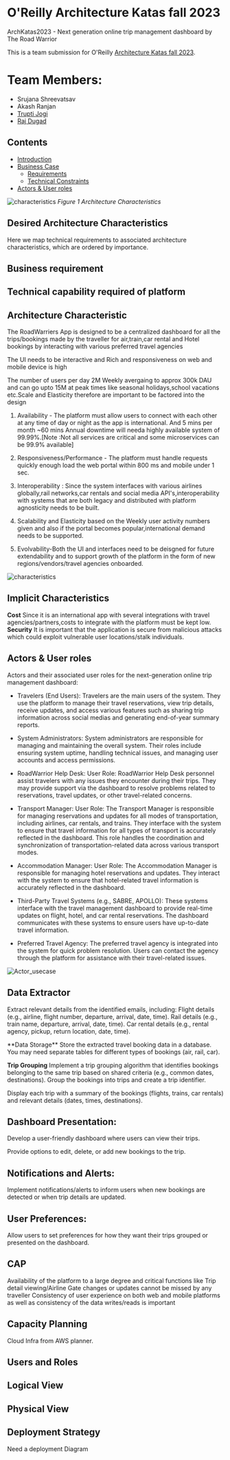 # O'Reilly Architecture Katas fall 2023

ArchKatas2023 - Next generation online trip management dashboard by The Road Warrior

This is a team submission for O'Reilly [Architecture Katas fall 2023](https://learning.oreilly.com/featured/architectural-katas/).

# Team Members:  
- Srujana Shreevatsav
- Akash Ranjan
- [Trupti Jogi](https://www.linkedin.com/in/trupti-jogi/)
- [Raj Dugad](https://www.linkedin.com/in/raj-dugad)


## Contents
- [Introduction](#introduction)  
- [Business Case](#business-case)
    - [Requirements](#requirements)
    - [Technical Constraints](#technical-constraints)
- [Actors & User roles](#actors--user-roles)

![characteristics](/Assets/architecture-styles-worksheet.png)
*Figure 1 Architecture Characteristics*

## Desired Architecture Characteristics
Here we map technical requirements to associated architecture characteristics, which are ordered by importance. 

## Business requirement

## Technical capability required of platform

## Architecture Characteristic

The RoadWarriers App is designed to be a centralized dashboard for all the trips/bookings made by the traveller for air,train,car rental and Hotel bookings by interacting with various preferred travel agencies

The UI needs to be interactive and Rich and responsiveness on web and mobile device is high

The number of users per day 2M Weekly avergaing to approx 300k DAU and can go upto 15M at peak times like seasonal holidays,school vacations etc.Scale and Elasticity therefore are important to be factored into the design

1. Availability - The platform must allow users to connect with each other at any time of day or night as the app is international. And 5 mins per month ~60 mins Annual downtime will needa  highly available system of 99.99%.[Note :Not all services are critical and some microservices can be 99.9% available]

2. Responsiveness/Performance - The platform must handle requests quickly enough load the web portal within 800 ms and mobile under 1 sec.

3. Interoperability : Since the system interfaces with various airlines globally,rail networks,car rentals and social media API's,interoperability with systems that are both legacy and distributed with platform agnosticity needs to be built.

4. Scalability and Elasticity based on the Weekly user activity numbers given and also if the portal becomes popular,international demand needs to be supported.

5. Evolvability-Both the UI and interfaces need to be deisgned for future extendability and to support growth of the platform in the form of new regions/vendors/travel agencies onboarded.

![characteristics](/Assets/Arch_characteristics.png)

## Implicit Characteristics
**Cost**     Since it is an international app with several integrations with travel agencies/partners,costs to integrate with the platform must be kept low.
**Security**  It is important that the application is secure from malicious attacks which could exploit vulnerable user locations/stalk individuals.

## Actors & User roles

Actors and their associated user roles for the next-generation online trip management dashboard:

  * Travelers (End Users):
      Travelers are the main users of the system. They use the platform to manage their travel reservations, view trip details, receive updates, and access various features such as sharing trip information across social medias and generating end-of-year summary reports.
      
  * System Administrators:
      System administrators are responsible for managing and maintaining the overall system. Their roles include ensuring system uptime, handling technical issues, and managing user accounts and access permissions.
      
  * RoadWarrior Help Desk:
      User Role: RoadWarrior Help Desk personnel assist travelers with any issues they encounter during their trips. They may provide support via the dashboard to resolve problems related to reservations, travel updates, or other travel-related concerns.
      
  * Transport Manager:
      User Role: The Transport Manager is responsible for managing reservations and updates for all modes of transportation, including airlines, car rentals, and trains. They interface with the system to ensure that travel information for all types of transport is accurately reflected in the dashboard. This role handles the coordination and synchronization of transportation-related data across various transport modes.
      
  * Accommodation Manager:
      User Role: The Accommodation Manager is responsible for managing hotel reservations and updates. They interact with the system to ensure that hotel-related travel information is accurately reflected in the dashboard.   
   
  * Third-Party Travel Systems (e.g., SABRE, APOLLO):
      These systems interface with the travel management dashboard to provide real-time updates on flight, hotel, and car rental reservations. The dashboard communicates with these systems to ensure users have up-to-date travel information.
      
  * Preferred Travel Agency:
      The preferred travel agency is integrated into the system for quick problem resolution. Users can contact the agency through the platform for assistance with their travel-related issues.

![Actor_usecase](/ArchDiagrams/Actor_usecase%20diagram.png)

## Data Extractor

Extract relevant details from the identified emails, including:
Flight details (e.g., airline, flight number, departure, arrival, date, time).
Rail details (e.g., train name, departure, arrival, date, time).
Car rental details (e.g., rental agency, pickup, return location, date, time).

<Link to Diagram/Algo>
**Data Storage**
Store the extracted travel booking data in a database. You may need separate tables for different types of bookings (air, rail, car).


**Trip Grouping**
Implement a trip grouping algorithm that identifies bookings belonging to the same trip based on shared criteria (e.g., common dates, destinations).
Group the bookings into trips and create a trip identifier.

Display each trip with a summary of the bookings (flights, trains, car rentals) and relevant details (dates, times, destinations).

## Dashboard Presentation:

Develop a user-friendly dashboard where users can view their trips.

Provide options to edit, delete, or add new bookings to the trip.

## Notifications and Alerts:

Implement notifications/alerts to inform users when new bookings are detected or when trip details are updated.
## User Preferences:

Allow users to set preferences for how they want their trips grouped or presented on the dashboard.

## CAP

Availability of the platform to a large degree and critical functions like Trip detail viewing/Airline Gate changes or updates cannot be missed by any traveller
Consistency of user experience on both web and mobile platforms as well as consistency of the data writes/reads is important

## Capacity Planning
Cloud Infra from AWS planner.

## Users and Roles

## Logical View

## Physical View

## Deployment Strategy

Need a deployment Diagram

